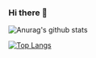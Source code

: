 ### Hi there 👋

<!--
**hanifhefaz/hanifhefaz** is a ✨ _special_ ✨ repository because its `README.md` (this file) appears on your GitHub profile.

Here are some ideas to get you started:

- 🔭 I’m currently working on ...
- 🌱 I’m currently learning ...
- 👯 I’m looking to collaborate on ...
- 🤔 I’m looking for help with ...
- 💬 Ask me about ...
- 📫 How to reach me: ...
- 😄 Pronouns: ...
- ⚡ Fun fact: ...
-->
![Anurag's github stats](https://github-readme-stats.vercel.app/api?username=hanifhefaz&show_icons=true&theme=radical)

[![Top Langs](https://github-readme-stats.vercel.app/api/top-langs/?username=hanifhefaz&layout=compact)](https://github.com/anuraghazra/github-readme-stats)

